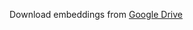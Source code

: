 Download embeddings from [Google Drive](https://drive.google.com/drive/folders/1v_1-awD9RfyUw_JdZWQ4h4x8K4jY-GvZ?usp=sharing)